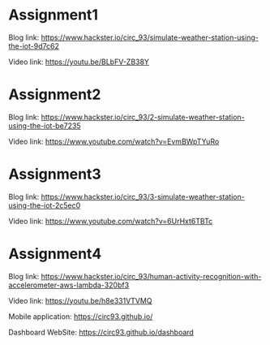 # Assignment1
Blog link:
https://www.hackster.io/circ_93/simulate-weather-station-using-the-iot-9d7c62

Video link:
https://youtu.be/BLbFV-ZB38Y

# Assignment2
Blog link:
https://www.hackster.io/circ_93/2-simulate-weather-station-using-the-iot-be7235

Video link:
https://www.youtube.com/watch?v=EvmBWpTYuRo

# Assignment3
Blog link:
https://www.hackster.io/circ_93/3-simulate-weather-station-using-the-iot-2c5ec0

Video link:
https://www.youtube.com/watch?v=6UrHxt6TBTc

# Assignment4
Blog link:
https://www.hackster.io/circ_93/human-activity-recognition-with-accelerometer-aws-lambda-320bf3

Video link:
https://youtu.be/h8e331VTVMQ

Mobile application:
https://circ93.github.io/

Dashboard WebSite:
https://circ93.github.io/dashboard